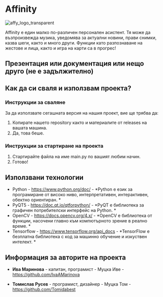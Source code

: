 # Affinity

![affy_logo_transparent](https://user-images.githubusercontent.com/81924785/162590131-36f73664-381f-4af3-9f5a-6c62ea435412.png)

Affinity е един малко по-различен персонален асистент. Тя може да възпроизвежда музика, уведомява за актуални новини, прави снимки, казва шеги, както и много други. Функции като разпознаване на жестове и лица, както и игра на карти са в прогрес!

## Презентация или документация или нещо друго (не е задължително)


## Как да си сваля и използвам проекта? 

### Инструкции за сваляне
За да използвате сегашната версия на нашия проект, вие ще трябва да:

1) Копирате нашето repository както и материалите от releases на вашата машина.
2) Да, това беше.

### Инструкции за стартиране на проекта

1) Стартирайте файла на име main.py по вашият любим начин.
2) Готово!


## Използвани технологии

* Python - https://www.python.org/doc/ - *Python е език за програмиране от високо ниво, интерпретативен, интерактивен, обектно ориентиран. *
* PyQT5 - https://doc.qt.io/qtforpython/ - *PyQT е библиотека за графичен потребителски интерфейс на Python. *
* OpenCV - https://docs.opencv.org/4.x/ - *OpenCV е библиотека от функции, насочени главно към компютърното зрение в реално време. *
* Tensorflow - https://www.tensorflow.org/api_docs - *TensorFlow е безплатна библиотека с код за машинно обучение и изкуствен интелект. *


## Информация за авторите на проекта
* **Ива Маринова** - капитан, програмист - Муцка Иве - https://github.com/IvaAMarinova 

* **Томислав Русев** - програмист, дизайнер - Муцка Том - 
https://github.com/Tomidabest
